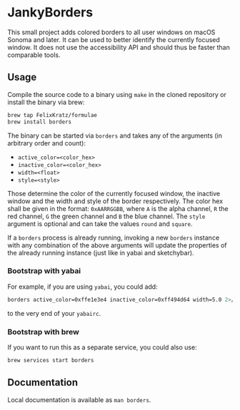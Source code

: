 # JankyBorders
This small project adds colored borders to all user windows on macOS Sonoma and
later. It can be used to better identify the currently focused window. It does
not use the accessibility API and should thus be faster than comparable tools.

## Usage
Compile the source code to a binary using `make` in the cloned repository or
install the binary via brew:
```bash
brew tap FelixKratz/formulae
brew install borders
```

The binary can be started via `borders` and takes
any of the arguments (in arbitrary order and count):

* `active_color=<color_hex>`
* `inactive_color=<color_hex>`
* `width=<float>`
* `style=<style>`

Those determine the color of the currently focused window, the inactive window
and the width and style of the border respectively. The color hex shall be
given in the format: `0xAARRGGBB`, where `A` is the alpha channel, `R` the red
channel, `G` the green channel and `B` the blue channel. The `style` argument
is optional and can take the values `round` and `square`.

If a `borders` process is already running, invoking a new `borders` instance
with any combination of the above arguments will update the properties of the
already running instance (just like in yabai and sketchybar).

### Bootstrap with yabai
For example, if you are using `yabai`, you could add:
```bash
borders active_color=0xffe1e3e4 inactive_color=0xff494d64 width=5.0 2>/dev/null 1>&2 &
```
to the very end of your `yabairc`.

### Bootstrap with brew
If you want to run this as a separate service, you could also use:
```bash
brew services start borders
```

## Documentation
Local documentation is available as `man borders`.
